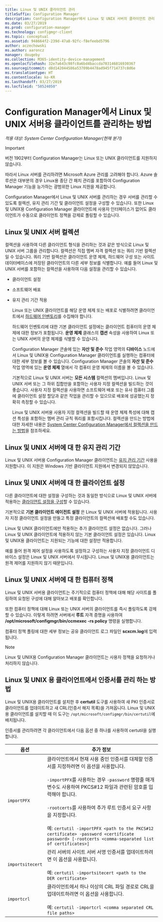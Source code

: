 ```yaml
---
title: Linux 및 UNIX 클라이언트 관리
titleSuffix: Configuration Manager
description: Configuration Manager에서 Linux 및 UNIX 서버의 클라이언트 관리
ms.date: 03/27/2019
ms.prod: configuration-manager
ms.technology: configmgr-client
ms.topic: conceptual
ms.assetid: 948664f2-239d-47a8-92fc-f8efeebd5796
author: aczechowski
ms.author: aaroncz
manager: dougeby
ms.collection: M365-identity-device-management
ms.openlocfilehash: 32e7a643c98fc8a6bd4baccda703146816930367
ms.sourcegitcommit: d8d142044586a53709b4478ad945f714737c8d6e
ms.translationtype: HT
ms.contentlocale: ko-KR
ms.lasthandoff: 03/27/2019
ms.locfileid: "58524050"
---
```

# <a name="how-to-manage-clients-for-linux-and-unix-servers-in-configuration-manager"></a>Configuration Manager에서 Linux 및 UNIX 서버용 클라이언트를 관리하는 방법

*적용 대상: System Center Configuration Manager(현재 분기)*

> [!Important]  
> 버전 1902부터 Configuration Manager는 Linux 또는 UNIX 클라이언트를 지원하지 않습니다. 
> 
> 따라서 Linux 서버를 관리하려면 Microsoft Azure 관리를 고려해야 합니다. Azure 솔루션은 대부분의 경우 Linux용 종단 간 패치 관리를 포함하여 Configuration Manager 기능을 능가하는 광범위한 Linux 지원을 제공합니다.

Configuration Manager에서 Linux 및 UNIX 서버를 관리하는 경우 서버를 관리할 수 있도록 컬렉션, 유지 관리 기간 및 클라이언트 설정을 구성할 수 있습니다. 또한 Linux 및 UNIX용 Configuration Manager 클라이언트에 사용자 인터페이스가 없어도 클라이언트가 수동으로 클라이언트 정책을 강제로 폴링할 수 있습니다.

##  <a name="BKMK_CollectionsforLnU"></a> Linux 및 UNIX 서버 컬렉션  
 컬렉션을 사용하여 다른 클라이언트 형식을 관리하는 것과 같은 방식으로 Linux 및 UNIX 서버 그룹을 관리합니다. 컬렉션은 직접 멤버 자격 컬렉션 또는 쿼리 기반 컬렉션일 수 있습니다. 쿼리 기반 컬렉션은 클라이언트 운영 체제, 하드웨어 구성 또는 사이트 데이터베이스에 저장된 클라이언트의 다른 세부 정보를 식별합니다. 예를 들어 Linux 및 UNIX 서버를 포함하는 컬렉션을 사용하여 다음 설정을 관리할 수 있습니다.  

- 클라이언트 설정  

- 소프트웨어 배포  

- 유지 관리 기간 적용  

  Linux 또는 UNIX 클라이언트를 해당 운영 체제 또는 배포로 식별하려면 클라이언트에서 [하드웨어 인벤토리](../../../core/clients/manage/inventory/hardware-inventory-for-linux-and-unix.md)를 수집해야 합니다.  

  하드웨어 인벤토리에 대한 기본 클라이언트 설정에는 클라이언트 컴퓨터의 운영 체제에 대한 정보가 포함됩니다. **운영 체제** 클래스의 **캡션** 속성을 사용하여 Linux 또는 UNIX 서버의 운영 체제를 식별할 수 있습니다.  

  Configuration Manager 콘솔에 있는 **자산 및 준수** 작업 영역의 **디바이스** 노드에서 Linux 및 UNIX용 Configuration Manager 클라이언트를 실행하는 컴퓨터에 대한 세부 정보를 볼 수 있습니다. Configuration Manager 콘솔의 **자산 및 준수** 작업 영역에 있는 **운영 체제** 열에서 각 컴퓨터 운영 체제의 이름을 볼 수 있습니다.  

  기본적으로 Linux 및 UNIX 서버는 **모든 시스템** 컬렉션의 멤버입니다. Linux 및 UNIX 서버 또는 그 하위 집합만을 포함하는 사용자 지정 컬렉션을 빌드하는 것이 좋습니다. 사용자 지정 컬렉션을 사용하면 소프트웨어 배포 또는 유사 컴퓨터 그룹에 클라이언트 설정 할당과 같은 작업을 관리할 수 있으므로 배포에 성공했는지 정확히 측정할 수 있습니다.   

  Linux 및 UNIX 서버용 사용자 지정 컬렉션을 빌드할 때 운영 체제 특성에 대해 캡션 특성을 포함하는 멤버 관리 규칙 쿼리를 포함시킵니다. 컬렉션을 만드는 방법에 대한 자세한 내용은 [System Center Configuration Manager에서 컬렉션을 만드는 방법](../../../core/clients/manage/collections/create-collections.md)을 참조하세요.  

##  <a name="BKMK_MaintenanceWindowsforLnU"></a> Linux 및 UNIX 서버에 대 한 유지 관리 기간  
 Linux 및 UNIX 서버용 Configuration Manager 클라이언트는 [유지 관리 기간](../../../core/clients/manage/collections/use-maintenance-windows.md) 사용을 지원합니다. 이 지원은 Windows 기반 클라이언트 지원에서 변경되지 않았습니다.  

##  <a name="BKMK_ClientSettingsforLnU"></a> Linux 및 UNIX 서버에 대 한 클라이언트 설정  
 다른 클라이언트에 대한 설정을 구성하는 것과 동일한 방식으로 Linux 및 UNIX 서버에 적용하는 [클라이언트 설정을 구성](../../../core/clients/deploy/configure-client-settings.md)할 수 있습니다.  

 기본적으로 **기본 클라이언트 에이전트 설정** 은 Linux 및 UNIX 서버에 적용됩니다. 사용자 지정 클라이언트 설정을 만들고 특정 클라이언트의 컬렉션에 배포할 수도 있습니다.  

 Linux 및 UNIX 클라이언트에만 적용하는 추가 클라이언트 설정은 없습니다. 그러나 Linux 및 UNIX 클라이언트에 적용하지 않는 기본 클라이언트 설정은 있습니다. Linux 및 UNIX용 클라이언트는 지원되는 기능에 대한 설정만 적용합니다.  

 예를 들어 원격 제어 설정을 사용하도록 설정하고 구성하는 사용자 지정 클라이언트 디바이스 설정은 Linux 및 UNIX 서버에서 무시됩니다. Linux 및 UNIX용 클라이언트는 원격 제어를 지원하지 않기 때문입니다.  

##  <a name="BKMK_PolicyforLnU"></a> Linux 및 UNIX 서버에 대 한 컴퓨터 정책  
 Linux 및 UNIX 서버용 클라이언트는 주기적으로 컴퓨터 정책에 대해 해당 사이트를 폴링하여 요청된 구성에 대해 알아보고 배포를 확인합니다.  

 또한 컴퓨터 정책에 대해 Linux 또는 UNIX 서버의 클라이언트를 즉시 폴링하도록 강제할 수 있습니다. 이렇게 하려면 서버에서 **루트** 자격 증명을 사용하여 **/opt/microsoft/configmgr/bin/ccmexec -rs policy** 명령을 실행합니다.  

 컴퓨터 정책 폴링에 대한 세부 정보는 공유 클라이언트 로그 파일인 **scxcm.log**에 입력됩니다.  

> [!NOTE]  
>  Linux 및 UNIX용 Configuration Manager 클라이언트는 사용자 정책을 요청하거나 처리하지 않습니다.  

##  <a name="BKMK_ManageLinuxCerts"></a> Linux 및 UNIX 용 클라이언트에서 인증서를 관리 하는 방법  
 Linux 및 UNIX용 클라이언트를 설치한 후 **certutil** 도구를 사용하여 새 PKI 인증서로 클라이언트를 업데이트하고 새 CRL(인증서 해지 목록)을 가져옵니다. Linux 및 UNIX용 클라이언트를 설치할 때 이 도구는 `/opt/microsoft/configmgr/bin/certutil`에 배치됩니다. 

 인증서를 관리하려면 각 클라이언트에서 다음 옵션 중 하나를 사용하여 certutil을 실행합니다.  

|옵션|추가 정보|  
|------------|----------------------|  
|`importPFX`|클라이언트에서 현재 사용 중인 인증서를 대체할 인증서를 지정하려면 이 옵션을 사용합니다.<br /><br /> `-importPFX`를 사용하는 경우 `-password` 명령줄 매개 변수도 사용하여 PKCS#12 파일과 관련된 암호를 입력해야 합니다.<br /><br /> `-rootcerts`를 사용하여 추가 루트 인증서 요구 사항을 지정합니다.<br /><br /> 예: `certutil -importPFX <path to the PKCS#12 certificate> -password <certificate password> [-rootcerts <comma-separated list of certificates>]`|  
|`importsitecert`|관리 서버의 사이트 서버 서명 인증서를 업데이트하려면 이 옵션을 사용합니다.<br /><br /> 예: `certutil -importsitecert <path to the DER certificate>`|  
|`importcrl`|클라이언트에서 하나 이상의 CRL 파일 경로로 CRL을 업데이트하려면 이 옵션을 사용합니다.<br /><br /> 예: `certutil -importcrl <comma separated CRL file paths>`|  
